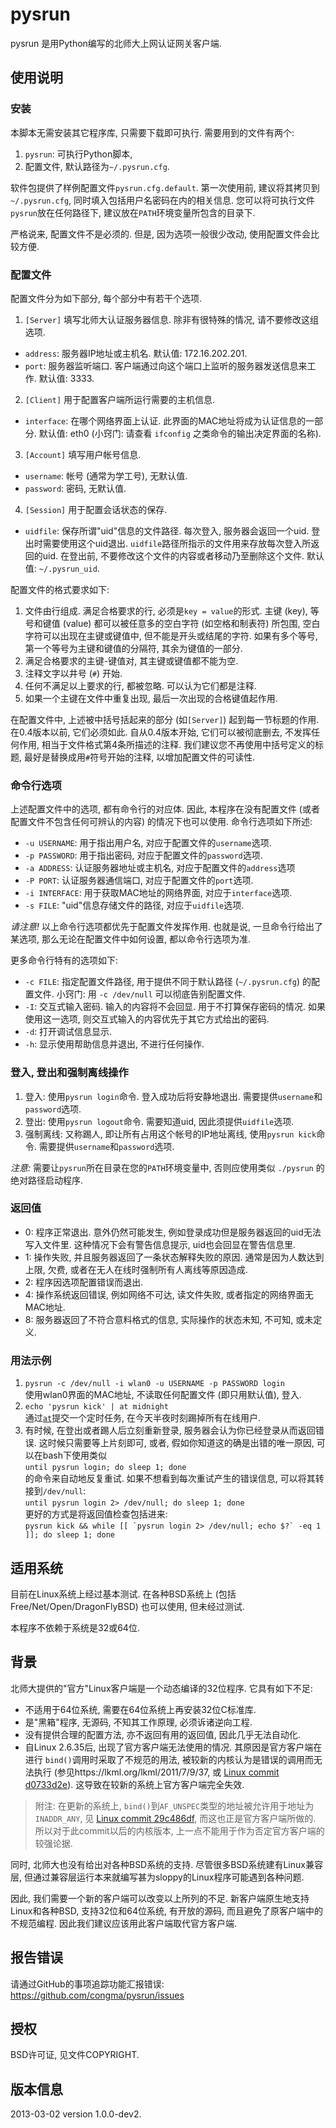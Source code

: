 # pysrun

pysrun 是用Python编写的北师大上网认证网关客户端.


## 使用说明

### 安装

本脚本无需安装其它程序库, 只需要下载即可执行. 需要用到的文件有两个:

1. `pysrun`: 可执行Python脚本,
2. 配置文件, 默认路径为`~/.pysrun.cfg`.

软件包提供了样例配置文件`pysrun.cfg.default`. 第一次使用前, 建议将其拷贝到
`~/.pysrun.cfg`, 同时填入包括用户名密码在内的相关信息.  您可以将可执行文件
`pysrun`放在任何路径下, 建议放在`PATH`环境变量所包含的目录下.

严格说来, 配置文件不是必须的. 但是, 因为选项一般很少改动, 使用配置文件会比较方便.


### 配置文件

配置文件分为如下部分, 每个部分中有若干个选项.

1. `[Server]`
填写北师大认证服务器信息. 除非有很特殊的情况, 请不要修改这组选项.
 * `address`: 服务器IP地址或主机名.  默认值: 172.16.202.201.
 * `port`: 服务器监听端口. 客户端通过向这个端口上监听的服务器发送信息来工作.
 默认值: 3333.
2. `[Client]`
用于配置客户端所运行需要的主机信息.
 * `interface`: 在哪个网络界面上认证. 此界面的MAC地址将成为认证信息的一部分.
 默认值: eth0 (小窍门: 请查看 `ifconfig` 之类命令的输出决定界面的名称).
3. `[Account]`
填写用户帐号信息.
 * `username`: 帐号 (通常为学工号), 无默认值.
 * `password`: 密码, 无默认值.
4. `[Session]`
用于配置会话状态的保存.
 * `uidfile`: 保存所谓"uid"信息的文件路径. 每次登入, 服务器会返回一个uid.
 登出时需要使用这个uid退出. `uidfile`路径所指示的文件用来存放每次登入所返回的uid. 在登出前, 不要修改这个文件的内容或者移动乃至删除这个文件.
 默认值: `~/.pysrun_uid`.

配置文件的格式要求如下:

1. 文件由行组成. 满足合格要求的行, 必须是`key = value`的形式. 主键 (key),
等号和键值 (value) 都可以被任意多的空白字符 (如空格和制表符) 所包围,
空白字符可以出现在主键或键值中, 但不能是开头或结尾的字符.  如果有多个等号,
第一个等号为主键和键值的分隔符, 其余为键值的一部分.
2. 满足合格要求的主键-键值对, 其主键或键值都不能为空.
3. 注释文字以井号 (`#`) 开始.
4. 任何不满足以上要求的行, 都被忽略. 可以认为它们都是注释.
5. 如果一个主键在文件中重复出现, 最后一次出现的合格键值起作用.

在配置文件中, 上述被中括号括起来的部分 (如`[Server]`) 起到每一节标题的作用.
在0.4版本以前, 它们必须如此.  自从0.4版本开始, 它们可以被彻底删去,
不发挥任何作用, 相当于文件格式第4条所描述的注释.
我们建议您不再使用中括号定义的标题, 最好是替换成用`#`符号开始的注释,
以增加配置文件的可读性.


### 命令行选项

上述配置文件中的选项, 都有命令行的对应体.  因此, 本程序在没有配置文件
(或者配置文件不包含任何可辨认的内容) 的情况下也可以使用.  命令行选项如下所述:

* `-u USERNAME`: 用于指出用户名, 对应于配置文件的`username`选项.
* `-p PASSWORD`: 用于指出密码, 对应于配置文件的`password`选项.
* `-a ADDRESS`: 认证服务器地址或主机名, 对应于配置文件的`address`选项
* `-P PORT`: 认证服务器通信端口, 对应于配置文件的`port`选项.
* `-i INTERFACE`: 用于获取MAC地址的网络界面, 对应于`interface`选项.
* `-s FILE`: "uid"信息存储文件的路径, 对应于`uidfile`选项.

*请注意!*  以上命令行选项都优先于配置文件发挥作用.  也就是说,
一旦命令行给出了某选项, 那么无论在配置文件中如何设置, 都以命令行选项为准.

更多命令行特有的选项如下:

* `-c FILE`: 指定配置文件路径, 用于提供不同于默认路径 (`~/.pysrun.cfg`)
的配置文件.  小窍门: 用 `-c /dev/null` 可以彻底告别配置文件.
* `-I`: 交互式输入密码.  输入的内容将不会回显.  用于不打算保存密码的情况.
如果使用这一选项, 则交互式输入的内容优先于其它方式给出的密码.
* `-d`: 打开调试信息显示.
* `-h`: 显示使用帮助信息并退出, 不进行任何操作.


### 登入, 登出和强制离线操作

1. 登入: 使用`pysrun login`命令. 登入成功后将安静地退出.  需要提供`username`和`password`选项.
2. 登出: 使用`pysrun logout`命令.  需要知道uid, 因此须提供`uidfile`选项.
3. 强制离线: 又称踢人, 即让所有占用这个帐号的IP地址离线, 使用`pysrun kick`命令.
需要提供`username`和`password`选项.

*注意:* 需要让`pysrun`所在目录在您的`PATH`环境变量中, 否则应使用类似 `./pysrun`
的绝对路径启动程序.


### 返回值

* 0: 程序正常退出. 意外仍然可能发生, 例如登录成功但是服务器返回的uid无法写入文件里. 这种情况下会有警告信息提示, uid也会回显在警告信息里.
* 1: 操作失败, 并且服务器返回了一条状态解释失败的原因.  通常是因为人数达到上限,
欠费, 或者在无人在线时强制所有人离线等原因造成.
* 2: 程序因选项配置错误而退出.
* 4: 操作系统返回错误, 例如网络不可达, 读文件失败, 或者指定的网络界面无MAC地址.
* 8: 服务器返回了不符合意料格式的信息, 实际操作的状态未知, 不可知, 或未定义.


### 用法示例

1. `pysrun -c /dev/null -i wlan0 -u USERNAME -p PASSWORD login`  
使用wlan0界面的MAC地址, 不读取任何配置文件 (即只用默认值), 登入.
2. `echo 'pysrun kick' | at midnight`  
通过[`at`][at-man]提交一个定时任务, 在今天半夜时刻踢掉所有在线用户.
3. 有时候, 在登出或者踢人后立刻重新登录, 服务器会认为你已经登录从而返回错误.
这时候只需要等上片刻即可, 或者, 假如你知道这的确是出错的唯一原因,
可以在bash下使用类似  
`until pysrun login; do sleep 1; done`  
的命令来自动地反复重试.  如果不想看到每次重试产生的错误信息,
可以将其转接到`/dev/null`:  
`until pysrun login 2> /dev/null; do sleep 1; done`  
更好的方式是将返回值检查包括进来:  
``pysrun kick && while [[ `pysrun login 2> /dev/null; echo $?` -eq 1 ]]; do sleep 1; done``


## 适用系统

目前在Linux系统上经过基本测试. 在各种BSD系统上 (包括Free/Net/Open/DragonFlyBSD)
也可以使用, 但未经过测试.

本程序不依赖于系统是32或64位.


## 背景

北师大提供的"官方"Linux客户端是一个动态编译的32位程序. 它具有如下不足:

* 不适用于64位系统, 需要在64位系统上再安装32位C标准库.
* 是"黑箱"程序, 无源码, 不知其工作原理, 必须诉诸逆向工程.
* 没有提供合理的配置方法, 亦不返回有用的返回值, 因此几乎无法自动化.
* 自Linux 2.6.35后, 出现了官方客户端无法使用的情况. 其原因是官方客户端在进行
`bind()`调用时采取了不规范的用法, 被较新的内核认为是错误的调用而无法执行
(参见https://lkml.org/lkml/2011/7/9/37, 或 [Linux commit d0733d2e][d0733d2e]).
这导致在较新的系统上官方客户端完全失效.

> 附注: 在更新的系统上, `bind()`到`AF_UNSPEC`类型的地址被允许用于地址为`INADDR_ANY`,
见 [Linux commit 29c486df][29c486df], 而这也正是官方客户端所做的.
所以对于此commit以后的内核版本, 上一点不能用于作为否定官方客户端的较强论据.

同时, 北师大也没有给出对各种BSD系统的支持. 尽管很多BSD系统建有Linux兼容层,
但通过兼容层运行本来就编写甚为sloppy的Linux程序可能遇到各种问题.

因此, 我们需要一个新的客户端可以改变以上所列的不足. 新客户端原生地支持Linux和各种BSD,
支持32位和64位系统, 有开放的源码, 而且避免了原客户端中的不规范编程.  因此我们建议应该用此客户端取代官方客户端.


## 报告错误

请通过GitHub的事项追踪功能汇报错误: https://github.com/congma/pysrun/issues


## 授权

BSD许可证, 见文件COPYRIGHT.


## 版本信息

2013-03-02 version 1.0.0-dev2.


[d0733d2e]: https://github.com/torvalds/linux/commit/d0733d2e29b652b2e7b1438ececa732e4eed98eb "Linux commit d0733d2e29b652b2e7b1438ececa732e4eed98eb"
[29c486df]: https://github.com/torvalds/linux/commit/29c486df6a208432b370bd4be99ae1369ede28d8 "Linux commit 29c486df6a208432b370bd4be99ae1369ede28d8"
[at-man]: http://linux.die.net/man/1/at "Linux manual page for at(1)"


